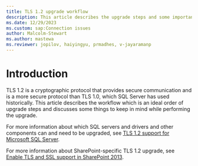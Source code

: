 ```yaml
---
title: TLS 1.2 upgrade workflow
description: This article describes the upgrade steps and some important points to be done before upgrading the TLS protocol.
ms.date: 12/29/2023
ms.custom: sap:Connection issues
author: Malcolm-Stewart 
ms.author: mastewa
ms.reviewer: jopilov, haiyingyu, prmadhes, v-jayaramanp
---
```


# Introduction

TLS 1.2 is a cryptographic protocol that provides secure communication and is a more secure protocol than TLS 1.0, which SQL Server has used historically. This article describes the workflow which is an ideal order of upgrade steps and discusses some things to keep in mind while performing the upgrade.

For more information about which SQL servers and drivers and other components can and need to be upgraded, see [TLS 1.2 support for Microsoft SQL Server](tls-1-2-support-microsoft-sql-server.md).

For more information about SharePoint-specific TLS 1.2 upgrade, see [Enable TLS and SSL support in SharePoint 2013](/SharePoint/security-for-sharepoint-server/enable-tls-and-ssl-support-in-sharepoint-2013?redirectedfrom=MSDN).

